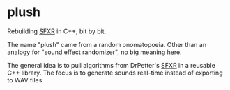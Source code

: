 # plush

Rebuilding [SFXR][sfxr] in C++, bit by bit.

The name "plush" came from a random onomatopoeia. Other than an analogy for
"sound effect randomizer", no big meaning here.

The general idea is to pull algorithms from DrPetter's [SFXR][sfxr] in a
reusable C++ library. The focus is to generate sounds real-time instead of
exporting to WAV files.

[sfxr]: https://www.drpetter.se/project_sfxr.html 
